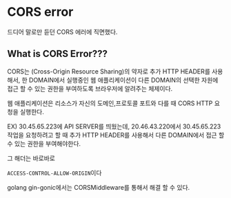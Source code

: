 # CORS error

드디어 말로만 듣던 CORS 에러에 직면했다.

## What is CORS Error???

CORS는 (Cross-Origin Resource Sharing)의 약자로 추가 HTTP HEADER를 사용해서, 한 DOMAIN에서 실행중인 웹 애플리케이션이 다른 DOMAIN의 선택한 자원에 접근 할 수 있는 권한을 부여하도록 브라우저에 알려주는 체제이다.

웹 애플리케이션은 리소스가 자신의 도메인,프로토콜 포트와 다를 때 CORS HTTP 요청을 실행한다.

EX) 30.45.65.223에 API SERVER를 띄웠는데, 20.46.43.220에서 30.45.65.223 작업을 요청하려고 할 때 추가 HTTP HEADER를 사용해서 다른 DOMAIN에서 접근 할 수 있는 권한을 부여해야한다.


그 해더는 바로바로

`ACCESS-CONTROL-ALLOW-ORIGIN`이다

golang gin-gonic에서는 CORSMiddleware를 통해서 해결 할 수 있다.

